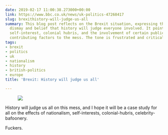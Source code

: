 ```yaml
---
date: 2019-02-17 11:00:38.273000+00:00
link: https://www.bbc.co.uk/news/uk-politics-47268417
slug: brexithistory-will-judge-us-all
summary: This blog post reflects on the Brexit situation, expressing the author's
  dismay and belief that history will judge everyone involved. It points to nationalism,
  self-interest, colonial hubris, and the involvement of certain public figures as
  contributing factors to the mess. The tone is frustrated and critical.
tags:
- brexit
- politics
- uk
- nationalism
- history
- british-politics
- europe
title: 'Brexit: History will judge us all'

---
```



<figure>
  <img src="/images/2019-02-17-brexithistory-will-judge-us-all.jpeg">
</figure>

History will judge us all on this mess, and I hope it will be a case study for all on the effects of nationalism, self-interests, colonial-hubris, celebrity-bafoonery.

Fuckers.
